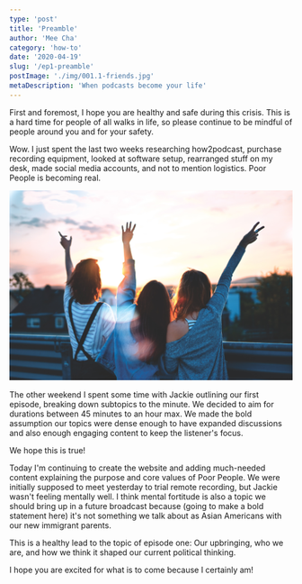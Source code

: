 ```yaml
---
type: 'post'
title: 'Preamble'
author: 'Mee Cha'
category: 'how-to'
date: '2020-04-19'
slug: '/ep1-preamble'
postImage: './img/001.1-friends.jpg'
metaDescription: 'When podcasts become your life'
---
```


First and foremost, I hope you are healthy and safe during this crisis. This is a hard time for people of all walks in life, so please continue to be mindful of people around you and for your safety.

Wow. I just spent the last two weeks researching how2podcast, purchase recording equipment, looked at software setup, rearranged stuff on my desk, made social media accounts, and not to mention logistics. Poor People is becoming real.

![Alt Text](./img/001.1-friends.jpg)

The other weekend I spent some time with Jackie outlining our first episode, breaking down subtopics to the minute. We decided to aim for durations between 45 minutes to an hour max. We made the bold assumption our topics were dense enough to have expanded discussions and also enough engaging content to keep the listener's focus.

We hope this is true!

Today I'm continuing to create the website and adding much-needed content explaining the purpose and core values of Poor People. We were initially supposed to meet yesterday to trial remote recording, but Jackie wasn't feeling mentally well. I think mental fortitude is also a topic we should bring up in a future broadcast because (going to make a bold statement here) it's not something we talk about as Asian Americans with our new immigrant parents.

This is a healthy lead to the topic of episode one: Our upbringing, who we are, and how we think it shaped our current political thinking.

I hope you are excited for what is to come because I certainly am!
